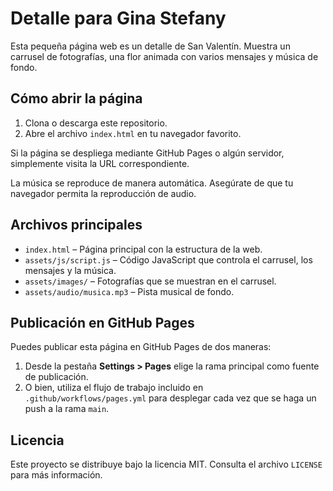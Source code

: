# Detalle para Gina Stefany

Esta pequeña página web es un detalle de San Valentín. Muestra un carrusel de fotografías, una flor animada con varios mensajes y música de fondo.

## Cómo abrir la página

1. Clona o descarga este repositorio.
2. Abre el archivo `index.html` en tu navegador favorito.

Si la página se despliega mediante GitHub Pages o algún servidor, simplemente visita la URL correspondiente.

La música se reproduce de manera automática. Asegúrate de que tu navegador permita la reproducción de audio.

## Archivos principales

- `index.html` – Página principal con la estructura de la web.
- `assets/js/script.js` – Código JavaScript que controla el carrusel, los mensajes y la música.
- `assets/images/` – Fotografías que se muestran en el carrusel.
- `assets/audio/musica.mp3` – Pista musical de fondo.

## Publicación en GitHub Pages

Puedes publicar esta página en GitHub Pages de dos maneras:

1. Desde la pestaña **Settings > Pages** elige la rama principal como fuente de publicación.
2. O bien, utiliza el flujo de trabajo incluido en `.github/workflows/pages.yml` para desplegar cada vez que se haga un push a la rama `main`.

## Licencia

Este proyecto se distribuye bajo la licencia MIT. Consulta el archivo `LICENSE` para más información.
